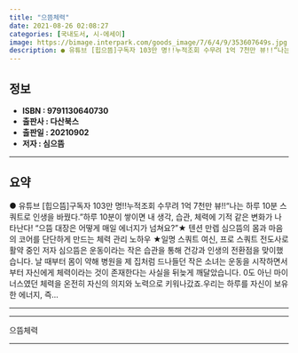 ```yaml
---
title: "으뜸체력"
date: 2021-08-26 02:08:27
categories: [국내도서, 시-에세이]
image: https://bimage.interpark.com/goods_image/7/6/4/9/353607649s.jpg
description: ● 유튜브 [힙으뜸]구독자 103만 명!!누적조회 수무려 1억 7천만 뷰!!“나는 하루 10분 스쿼트로 인생을 바꿨다.”하루 10분이 쌓이면 내 생각, 습관, 체력에 기적 같은 변화가 나타난다! “으뜸 대장은 어떻게 매일 에너지가 넘쳐요?”★ 텐션 만렙 심으뜸의 몸과 마음의 코어를 단
---
```


## **정보**

- **ISBN : 9791130640730**
- **출판사 : 다산북스**
- **출판일 : 20210902**
- **저자 : 심으뜸**

------



## **요약**

●  유튜브 [힙으뜸]구독자 103만 명!!누적조회 수무려 1억 7천만 뷰!!“나는 하루 10분 스쿼트로 인생을 바꿨다.”하루 10분이 쌓이면 내 생각, 습관, 체력에 기적 같은 변화가 나타난다! “으뜸 대장은 어떻게 매일 에너지가 넘쳐요?”★ 텐션 만렙 심으뜸의 몸과 마음의 코어를 단단하게 만드는 체력 관리 노하우 ★일명 스쿼트 여신, 프로 스쿼트 전도사로 활약 중인 저자 심으뜸은 운동이라는 작은 습관을 통해 건강과 인생의 전환점을 맞이했습니다. 날 때부터 몸이 약해 병원을 제 집처럼 드나들던 작은 소녀는 운동을 시작하면서부터 자신에게 체력이라는 것이 존재한다는 사실을 뒤늦게 깨달았습니다. 0도 아닌 마이너스였던 체력을 온전히 자신의 의지와 노력으로 키워나갔죠.우리는 하루를 자신이 보유한 에너지, 즉...

------



------


으뜸체력 

------


